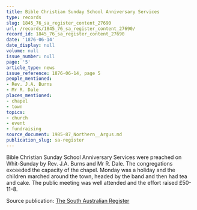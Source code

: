 ```yaml
---
title: Bible Christian Sunday School Anniversary Services
type: records
slug: 1845_76_sa_register_content_27690
url: /records/1845_76_sa_register_content_27690/
record_id: 1845_76_sa_register_content_27690
date: '1876-06-14'
date_display: null
volume: null
issue_number: null
page: '5'
article_type: news
issue_reference: 1876-06-14, page 5
people_mentioned:
- Rev. J.A. Burns
- Mr R. Dale
places_mentioned:
- chapel
- town
topics:
- church
- event
- fundraising
source_document: 1985-87_Northern__Argus.md
publication_slug: sa-register
---
```


Bible Christian Sunday School Anniversary Services were preached on Whit-Sunday by Rev. J.A. Burns and Mr R. Dale.  The congregations exceeded the capacity of the chapel.  Monday was a holiday and the children marched around the town, headed by the band and then had tea and cake.  The public meeting was well attended and the effort raised £50-11-8.

Source publication: [The South Australian Register](/publications/sa-register/)
